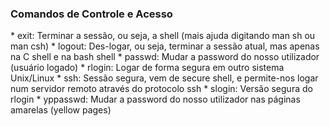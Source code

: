 <h3> Comandos de Controle e Acesso </h3>
<!--ts-->
* exit: Terminar a sessão, ou seja, a shell (mais ajuda digitando man sh ou man csh)
* logout: Des-logar, ou seja, terminar a sessão atual, mas apenas na C shell e na bash shell
* passwd: Mudar a password do nosso utilizador (usuário logado)
* rlogin: Logar de forma segura em outro sistema Unix/Linux
* ssh: Sessão segura, vem de secure shell, e permite-nos logar num servidor remoto através do protocolo ssh
* slogin: Versão segura do rlogin
* yppasswd: Mudar a password do nosso utilizador nas páginas amarelas (yellow pages)
<!--te-->